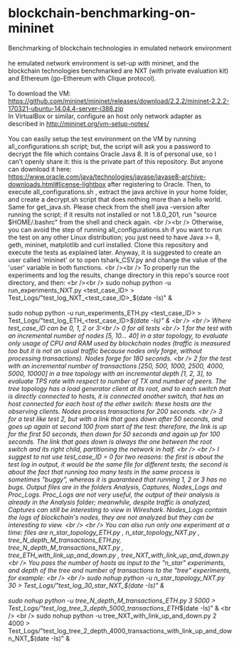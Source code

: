 # blockchain-benchmarking-on-mininet
Benchmarking of blockchain technologies in emulated network environment
<br /> <br />
he emulated network environment is set-up with mininet, and the blockchain technologies benchmarked are NXT (with private evaluation kit) and Ethereum (go-Ethereum with Clique protocol).
<br /> <br />
To download the VM: https://github.com/mininet/mininet/releases/download/2.2.2/mininet-2.2.2-170321-ubuntu-14.04.4-server-i386.zip <br />
In VirtualBox or similar, configure an host only network adapter as described in http://mininet.org/vm-setup-notes/
<br /><br />
You can easily setup the test environment on the VM by running all_configurations.sh script; but, the script will ask you a password to decrypt the file which contains Oracle Java 8. It is of personal use, so I can't openly share it: this is the private part of this repository. But anyone can download it here: https://www.oracle.com/java/technologies/javase/javase8-archive-downloads.html#license-lightbox after registering to Oracle. Then, to execute all_configurations.sh , extract the java archive in your home folder, and create a decrypt.sh script that does nothing more than a hello world. Same for get_java.sh. Please check from the shell java -version after running the script; if it results not installed or not 1.8.0_201, run "source $HOME/.bashrc" from the shell and check again.
<br /><br />
Otherwise, you can avoid the step of running all_configurations.sh if you want to run the test on any other Linux distribution; you just need to have Java >= 8, geth, mininet, matplotlib and curl installed. Clone this repository and execute the tests as explained later. Anyway, it is suggested to create an user called 'mininet' or to open tshark_CSV.py and change the value of the 'user' variable in both functions.
<br /><br />
To properly run the experiments and log the results, change directory in this repo's source root directory, and then:
<br /><br />
sudo nohup python -u run_experiments_NXT.py <test_case_ID> > Test_Logs/"test_log_NXT_<test_case_ID>_$(date -Is)" &
<br /> <br />
sudo nohup python -u run_experiments_ETH.py <test_case_ID> > Test_Logs/"test_log_ETH_<test_case_ID>_$(date -Is)" &
<br /> <br />
Where test_case_ID can be 0, 1, 2 or 3:<br />
0 for all tests <br />
1 for the test with an incremental number of nodes [5, 10... 40] in a star topology, to evaluate only usage of CPU and RAM used by blockchain nodes (traffic is measured too but it is not an usual traffic because nodes only forge, without processing transactions). Nodes forge for 180 seconds. <br />
2 for the test with an incremental number of transactions [250, 500, 1000, 2500, 4000, 5000, 10000] in a tree topology with an incremental depth [1, 2, 3], to evaluate TPS rate with respect to number of TX and number of peers. The tree topology has a load generator client at its root, and to each switch that is directly connected to hosts, it is connected another switch, that has an host connected for each host of the other switch: these hosts are the observing clients. Nodes process transactions for 200 seconds. <br />
3 for a test like test 2, but with a link that goes down after 50 seconds, and goes up again at second 100 from start of the test: therefore, the link is up for the first 50 seconds, then down for 50 seconds and again up for 100 seconds. The link that goes down is always the one between the root switch and its right child, partitioning the network in half. <br />
<br />
I suggest to not use test_case_ID = 0 for two reasons: the first is about the test log in output, it would be the same file for different tests; the second is about the fact that running too many tests in the same process is sometimes "buggy", whereas it is guaranteed that running 1, 2 or 3 has no bugs.
Output files are in the folders Analysis, Captures, Nodes_Logs and Proc_Logs. Proc_Logs are not very useful, the output of their analysis is already in the Analysis folder; meanwhile, despite traffic is analyzed, Captures can still be interesting to view in Wireshark. Nodes_Logs contain the logs of blockchain's nodes, they are not analyzed but they can be interesting to view.
<br /> <br />
You can also run only one experiment at a time: files are n_star_topology_ETH.py , n_star_topology_NXT.py , tree_N_depth_M_transactions_ETH.py, tree_N_depth_M_transactions_NXT.py , tree_ETH_with_link_up_and_down.py , tree_NXT_with_link_up_and_down.py
<br /> You pass the number of hosts as input to the "n_star" experiments, and depth of the tree and number of transactions to the "tree" experiments, for example:
<br /> <br />
sudo nohup python -u n_star_topology_NXT.py 30 > Test_Logs/"test_log_30_star_NXT_$(date -Is)" &
<br /> <br />
sudo nohup python -u tree_N_depth_M_transactions_ETH.py 3 5000 > Test_Logs/"test_log_tree_3_depth_5000_transactions_ETH_$(date -Is)" &
<br /> <br />
sudo nohup python -u tree_NXT_with_link_up_and_down.py 2 4000 > Test_Logs/"test_log_tree_2_depth_4000_transactions_with_link_up_and_down_NXT_$(date -Is)" &

